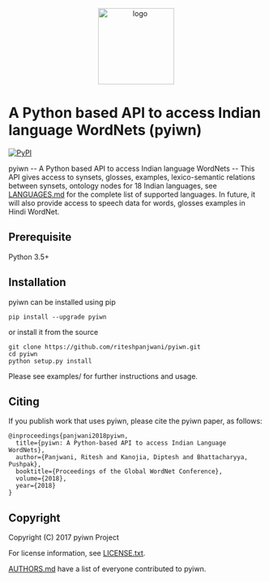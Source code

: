 <p align="center"><img src="cfilt-dark-logo.jpg" alt="logo" width="150" height="150"/></p>

# A Python based API to access Indian language WordNets (pyiwn)
[![PyPI](https://img.shields.io/pypi/v/pyiwn.svg)](https://pypi.python.org/pypi/pyiwn)

pyiwn -- A Python based API to access Indian language WordNets -- This API gives access to synsets, glosses, examples, lexico-semantic relations between synsets, ontology nodes for 18 Indian languages, see [LANGUAGES.md](LANGUAGES.md) for the complete list of supported languages. In future, it will also provide access to speech data for words, glosses examples in Hindi WordNet.

## Prerequisite
Python 3.5+

## Installation

pyiwn can be installed using pip

```
pip install --upgrade pyiwn
```

or install it from the source

```
git clone https://github.com/riteshpanjwani/pyiwn.git
cd pyiwn
python setup.py install
```

Please see examples/ for further instructions and usage.

## Citing

If you publish work that uses pyiwn, please cite the pyiwn paper, as follows:

```
@inproceedings{panjwani2018pyiwn,
  title={pyiwn: A Python-based API to access Indian Language WordNets},
  author={Panjwani, Ritesh and Kanojia, Diptesh and Bhattacharyya, Pushpak},
  booktitle={Proceedings of the Global WordNet Conference},
  volume={2018},
  year={2018}
}
```


## Copyright

Copyright (C) 2017 pyiwn Project

For license information, see [LICENSE.txt](LICENSE.txt).

[AUTHORS.md](AUTHORS.md) have a list of everyone contributed to pyiwn.
